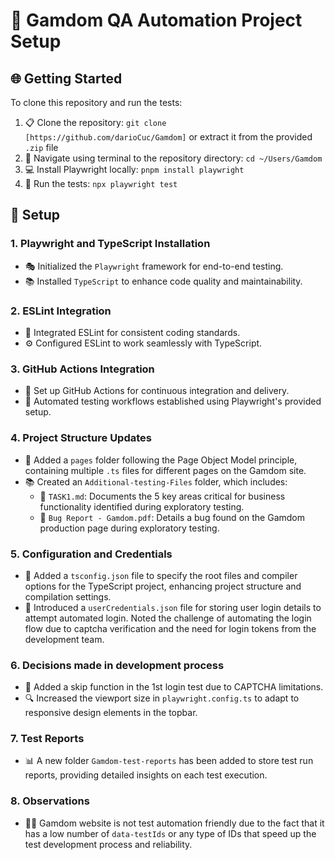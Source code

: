 # 🚀 Gamdom QA Automation Project Setup

## 🌐 Getting Started

To clone this repository and run the tests:

1. 📋 Clone the repository: `git clone [https://github.com/darioCuc/Gamdom]` or extract it from the provided `.zip` file
2. 📂 Navigate using terminal to the repository directory: `cd ~/Users/Gamdom`
3. 💻 Install Playwright locally: `pnpm install playwright`
4. 🧪 Run the tests: `npx playwright test`

## 🔨 Setup

### 1. Playwright and TypeScript Installation

- 🎭 Initialized the `Playwright` framework for end-to-end testing.
- 📚 Installed `TypeScript` to enhance code quality and maintainability.

### 2. ESLint Integration

- 🧹 Integrated ESLint for consistent coding standards.
- ⚙️ Configured ESLint to work seamlessly with TypeScript.

### 3. GitHub Actions Integration

- 🚀 Set up GitHub Actions for continuous integration and delivery.
- 🤖 Automated testing workflows established using Playwright's provided setup.

### 4. Project Structure Updates

- 📁 Added a `pages` folder following the Page Object Model principle, containing multiple `.ts` files for different pages on the Gamdom site.
- 📚 Created an `Additional-testing-Files` folder, which includes:
  - 📃 `TASK1.md`: Documents the 5 key areas critical for business functionality identified during exploratory testing.
  - 🐞 `Bug Report - Gamdom.pdf`: Details a bug found on the Gamdom production page during exploratory testing.

### 5. Configuration and Credentials

- 🔧 Added a `tsconfig.json` file to specify the root files and compiler options for the TypeScript project, enhancing project structure and compilation settings.
- 🔑 Introduced a `userCredentials.json` file for storing user login details to attempt automated login. Noted the challenge of automating the login flow due to captcha verification and the need for login tokens from the development team.

### 6. Decisions made in development process

- 🚫 Added a skip function in the 1st login test due to CAPTCHA limitations.
- 🔍 Increased the viewport size in `playwright.config.ts` to adapt to responsive design elements in the topbar.

### 7. Test Reports

- 📊 A new folder `Gamdom-test-reports` has been added to store test run reports, providing detailed insights on each test execution.

### 8. Observations

- 🕵️‍♂️ Gamdom website is not test automation friendly due to the fact that it has a low number of `data-testIds` or any type of IDs that speed up the test development process and reliability.
